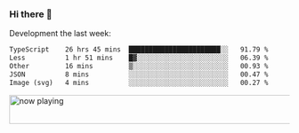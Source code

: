 ### Hi there 👋

Development the last week:
<!--START_SECTION:waka-->

```txt
TypeScript    26 hrs 45 mins  ███████████████████████░░   91.79 %
Less          1 hr 51 mins    █▓░░░░░░░░░░░░░░░░░░░░░░░   06.39 %
Other         16 mins         ▒░░░░░░░░░░░░░░░░░░░░░░░░   00.93 %
JSON          8 mins          ░░░░░░░░░░░░░░░░░░░░░░░░░   00.47 %
Image (svg)   4 mins          ░░░░░░░░░░░░░░░░░░░░░░░░░   00.27 %
```

<!--END_SECTION:waka-->

<!--
**JASONPANGGO/jasonpanggo** is a ✨ _special_ ✨ repository because its `README.md` (this file) appears on your GitHub profile.

Here are some ideas to get you started:

- 🔭 I’m currently working on ...
- 🌱 I’m currently learning ...
- 👯 I’m looking to collaborate on ...
- 🤔 I’m looking for help with ...
- 💬 Ask me about ...
- 📫 How to reach me: ...
- 😄 Pronouns: ...
- ⚡ Fun fact: ...
-->

<a href="https://volt.fm/user/q8yd9e79csfr57rt" target="_blank"><img src="https://spotify-badge-egoist.vercel.app/api/now-playing" width="540" height="52" alt="now playing"></a>
